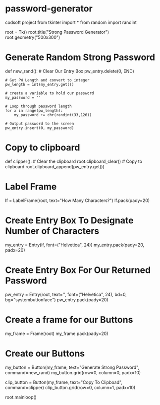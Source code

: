 # password-generator
codsoft project
from tkinter import *
from random import randint

root = Tk()
root.title("Strong Password Generator")
root.geometry("500x300")

# Generate Random Strong Password
def new_rand():
	# Clear Our Entry Box
	pw_entry.delete(0, END)

	# Get PW Length and convert to integer
	pw_length = int(my_entry.get())

	# create a variable to hold our password
	my_password = ''

	# Loop through password length
	for x in range(pw_length):
		my_password += chr(randint(33,126))

	# Output password to the screen
	pw_entry.insert(0, my_password)


# Copy to clipboard
def clipper():
	# Clear the clipboard
	root.clipboard_clear()
	# Copy to clipboard
	root.clipboard_append(pw_entry.get())

# Label Frame
lf = LabelFrame(root, text="How Many Characters?")
lf.pack(pady=20)

# Create Entry Box To Designate Number of Characters
my_entry = Entry(lf, font=("Helvetica", 24))
my_entry.pack(pady=20, padx=20)

# Create Entry Box For Our Returned Password
pw_entry = Entry(root, text='', font=("Helvetica", 24), bd=0, bg="systembuttonface")
pw_entry.pack(pady=20)

# Create a frame for our Buttons
my_frame = Frame(root)
my_frame.pack(pady=20)

# Create our Buttons
my_button = Button(my_frame, text="Generate Strong Password", command=new_rand)
my_button.grid(row=0, column=0, padx=10)

clip_button = Button(my_frame, text="Copy To Clipboad", command=clipper)
clip_button.grid(row=0, column=1, padx=10)

root.mainloop()
